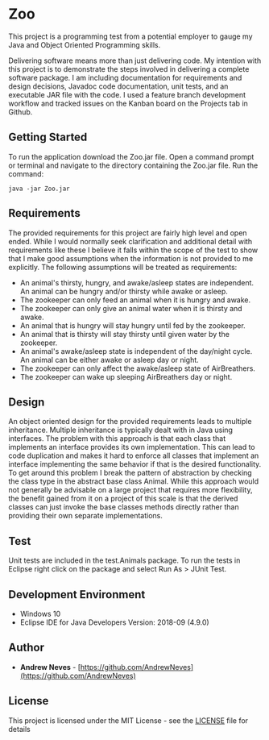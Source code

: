 # Zoo

This project is a programming test from a potential employer to gauge my Java and Object Oriented Programming skills.

Delivering software means more than just delivering code. My intention with this project is to demonstrate the steps involved in delivering a complete software package. I am including documentation for requirements and design decisions, Javadoc code documentation, unit tests, and an executable JAR file with the code. I used a feature branch development workflow and tracked issues on the Kanban board on the Projects tab in Github.

## Getting Started

To run the application download the Zoo.jar file. Open a command prompt or terminal and navigate to the directory containing the Zoo.jar file. Run the command:

```
java -jar Zoo.jar
```

## Requirements

The provided requirements for this project are fairly high level and open ended. While I would normally seek clarification and additional detail with requirements like these I believe it falls within the scope of the test to show that I make good assumptions when the information is not provided to me explicitly. The following assumptions will be treated as requirements:

* An animal's thirsty, hungry, and awake/asleep states are independent. An animal can be hungry and/or thirsty while awake or asleep.
* The zookeeper can only feed an animal when it is hungry and awake.
* The zookeeper can only give an animal water when it is thirsty and awake.
* An animal that is hungry will stay hungry until fed by the zookeeper.
* An animal that is thirsty will stay thirsty until given water by the zookeeper.
* An animal's awake/asleep state is independent of the day/night cycle. An animal can be either awake or asleep day or night.
* The zookeeper can only affect the awake/asleep state of AirBreathers. 
* The zookeeper can wake up sleeping AirBreathers day or night.

## Design

An object oriented design for the provided requirements leads to multiple inheritance. Multiple inheritance is typically dealt with in Java using interfaces. The problem with this approach is that each class that implements an interface provides its own implementation. This can lead to code duplication and makes it hard to enforce all classes that implement an interface implementing the same behavior if that is the desired functionality. To get around this problem I break the pattern of abstraction by checking the class type in the abstract base class Animal. While this approach would not generally be advisable on a large project that requires more flexibility, the benefit gained from it on a project of this scale is that the derived classes can just invoke the base classes methods directly rather than providing their own separate implementations.

## Test

Unit tests are included in the test.Animals package. To run the tests in Eclipse right click on the package and select Run As > JUnit Test.

## Development Environment

* Windows 10
* Eclipse IDE for Java Developers Version: 2018-09 (4.9.0)

## Author

* **Andrew Neves** - [https://github.com/AndrewNeves](https://github.com/AndrewNeves)

## License

This project is licensed under the MIT License - see the [LICENSE](LICENSE) file for details

